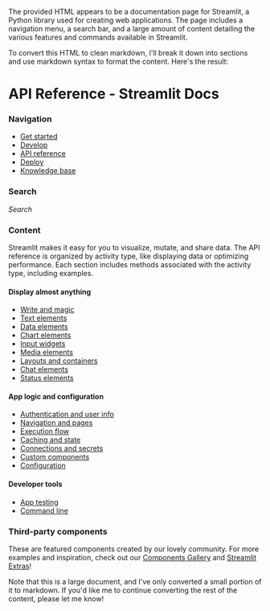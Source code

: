 The provided HTML appears to be a documentation page for Streamlit, a Python library used for creating web applications. The page includes a navigation menu, a search bar, and a large amount of content detailing the various features and commands available in Streamlit.

To convert this HTML to clean markdown, I'll break it down into sections and use markdown syntax to format the content. Here's the result:

**API Reference - Streamlit Docs**
=====================================

### Navigation

* [Get started](/get-started)
* [Develop](/develop)
* [API reference](/develop/api-reference)
* [Deploy](/deploy)
* [Knowledge base](/knowledge-base)

### Search

_Search_

### Content

Streamlit makes it easy for you to visualize, mutate, and share data. The API reference is organized by activity type, like displaying data or optimizing performance. Each section includes methods associated with the activity type, including examples.

#### Display almost anything

* [Write and magic](/develop/api-reference/write-magic)
* [Text elements](/develop/api-reference/text)
* [Data elements](/develop/api-reference/data)
* [Chart elements](/develop/api-reference/charts)
* [Input widgets](/develop/api-reference/widgets)
* [Media elements](/develop/api-reference/media)
* [Layouts and containers](/develop/api-reference/layout)
* [Chat elements](/develop/api-reference/chat)
* [Status elements](/develop/api-reference/status)

#### App logic and configuration

* [Authentication and user info](/develop/api-reference/user)
* [Navigation and pages](/develop/api-reference/navigation)
* [Execution flow](/develop/api-reference/execution-flow)
* [Caching and state](/develop/api-reference/caching-and-state)
* [Connections and secrets](/develop/api-reference/connections)
* [Custom components](/develop/api-reference/custom-components)
* [Configuration](/develop/api-reference/configuration)

#### Developer tools

* [App testing](/develop/api-reference/app-testing)
* [Command line](/develop/api-reference/cli)

### Third-party components

These are featured components created by our lovely community. For more examples and inspiration, check out our [Components Gallery](https://streamlit.io/components) and [Streamlit Extras](https://extras.streamlit.app)!

Note that this is a large document, and I've only converted a small portion of it to markdown. If you'd like me to continue converting the rest of the content, please let me know!